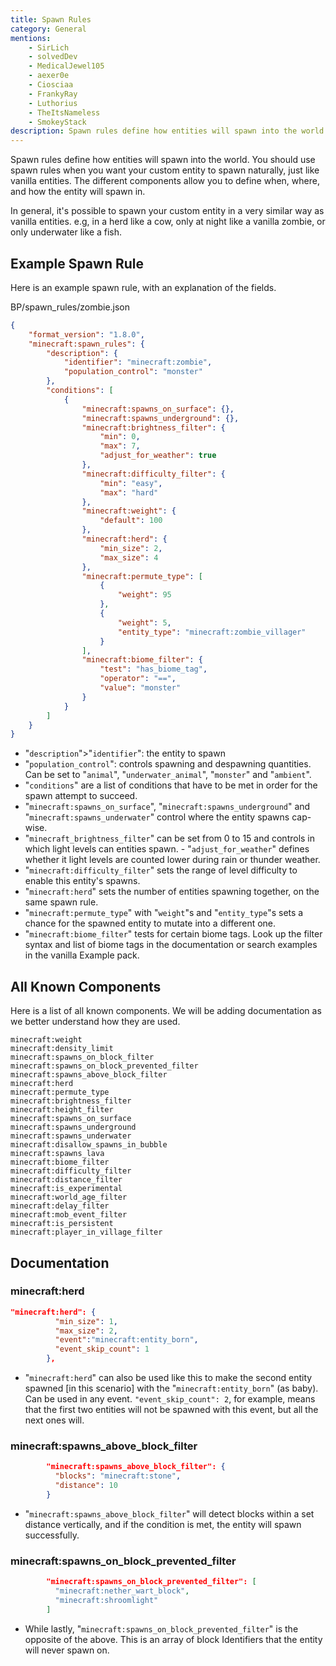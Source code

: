 ```yaml
---
title: Spawn Rules
category: General
mentions:
    - SirLich
    - solvedDev
    - MedicalJewel105
    - aexer0e
    - Ciosciaa
    - FrankyRay
    - Luthorius
    - TheItsNameless
    - SmokeyStack
description: Spawn rules define how entities will spawn into the world.
---
```


Spawn rules define how entities will spawn into the world. You should use spawn rules when you want your custom entity to spawn naturally, just like vanilla entities. The different components allow you to define when, where, and how the entity will spawn in.

In general, it's possible to spawn your custom entity in a very similar way as vanilla entities. e.g, in a herd like a cow, only at night like a vanilla zombie, or only underwater like a fish.

## Example Spawn Rule

Here is an example spawn rule, with an explanation of the fields.

<CodeHeader>BP/spawn_rules/zombie.json</CodeHeader>

```json
{
	"format_version": "1.8.0",
	"minecraft:spawn_rules": {
		"description": {
			"identifier": "minecraft:zombie",
			"population_control": "monster"
		},
		"conditions": [
			{
				"minecraft:spawns_on_surface": {},
				"minecraft:spawns_underground": {},
				"minecraft:brightness_filter": {
					"min": 0,
					"max": 7,
					"adjust_for_weather": true
				},
				"minecraft:difficulty_filter": {
					"min": "easy",
					"max": "hard"
				},
				"minecraft:weight": {
					"default": 100
				},
				"minecraft:herd": {
					"min_size": 2,
					"max_size": 4
				},
				"minecraft:permute_type": [
					{
						"weight": 95
					},
					{
						"weight": 5,
						"entity_type": "minecraft:zombie_villager"
					}
				],
				"minecraft:biome_filter": {
					"test": "has_biome_tag",
					"operator": "==",
					"value": "monster"
				}
			}
		]
	}
}
```

-   "`description`">"`identifier`": the entity to spawn
-   "`population_control`": controls spawning and despawning quantities. Can be set to "`animal`", "`underwater_animal`", "`monster`" and "`ambient`".
-   "`conditions`" are a list of conditions that have to be met in order for the spawn attempt to succeed.
-   "`minecraft:spawns_on_surface`", "`minecraft:spawns_underground`" and "`minecraft:spawns_underwater`" control where the entity spawns cap-wise.
-   "`minecraft_brightness_filter`" can be set from 0 to 15 and controls in which light levels can entities spawn. - "`adjust_for_weather`" defines whether it light levels are counted lower during rain or thunder weather.
-   "`minecraft:difficulty_filter`" sets the range of level difficulty to enable this entity's spawns.
-   "`minecraft:herd`" sets the number of entities spawning together, on the same spawn rule.
-   "`minecraft:permute_type`" with "`weight`"s and "`entity_type`"s sets a chance for the spawned entity to mutate into a different one.
-   "`minecraft:biome_filter`" tests for certain biome tags. Look up the filter syntax and list of biome tags in the documentation or search examples in the vanilla Example pack.

## All Known Components

Here is a list of all known components. We will be adding documentation as we better understand how they are used.

```
minecraft:weight
minecraft:density_limit
minecraft:spawns_on_block_filter
minecraft:spawns_on_block_prevented_filter
minecraft:spawns_above_block_filter
minecraft:herd
minecraft:permute_type
minecraft:brightness_filter
minecraft:height_filter
minecraft:spawns_on_surface
minecraft:spawns_underground
minecraft:spawns_underwater
minecraft:disallow_spawns_in_bubble
minecraft:spawns_lava
minecraft:biome_filter
minecraft:difficulty_filter
minecraft:distance_filter
minecraft:is_experimental
minecraft:world_age_filter
minecraft:delay_filter
minecraft:mob_event_filter
minecraft:is_persistent
minecraft:player_in_village_filter
```

## Documentation

### minecraft:herd

<CodeHeader></CodeHeader>

```json
"minecraft:herd": {
          "min_size": 1,
          "max_size": 2,
          "event":"minecraft:entity_born",
          "event_skip_count": 1
        },
```

-   "`minecraft:herd`" can also be used like this to make the second entity spawned [in this scenario] with the "`minecraft:entity_born`" (as baby). Can be used in any event.
    `"event_skip_count": 2`, for example, means that the first two entities will not be spawned with this event, but all the next ones will.

### minecraft:spawns_above_block_filter

<CodeHeader></CodeHeader>

```json
        "minecraft:spawns_above_block_filter": {
          "blocks": "minecraft:stone",
          "distance": 10
        }
```

-   "`minecraft:spawns_above_block_filter`" will detect blocks within a set distance vertically, and if the condition is met, the entity will spawn successfully.

### minecraft:spawns_on_block_prevented_filter

<CodeHeader></CodeHeader>

```json
        "minecraft:spawns_on_block_prevented_filter": [
          "minecraft:nether_wart_block",
          "minecraft:shroomlight"
        ]
```

-   While lastly, "`minecraft:spawns_on_block_prevented_filter`" is the opposite of the above. This is an array of block Identifiers that the entity will never spawn on.
